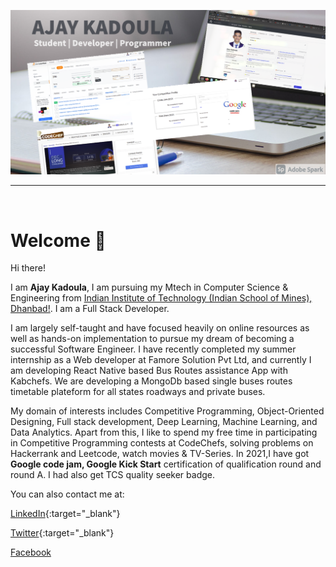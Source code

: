 
![alt text](https://github.com/AjayKadoula/AjayKadoula/blob/0078af4dbbd1139f93cecdd65045dfdfd2668f83/ak_bg.png)


<hr>
<br>

<h1> Welcome  👋</h1>

Hi there! 

I am <b>Ajay Kadoula</b>, I am pursuing my Mtech in Computer Science & Engineering from [Indian Institute of Technology (Indian School of Mines), Dhanbad!](https://iitism.ac.in/). I am a Full Stack Developer.

I am largely self-taught and have focused heavily on online resources as well as hands-on implementation to pursue my dream of becoming a successful Software Engineer. I have recently completed my summer internship as a Web developer at Famore Solution Pvt Ltd, and currently I am developing React Native based Bus Routes assistance App with Kabchefs. We are developing a MongoDb based single buses routes timetable plateform for all states roadways and private buses.

My domain of interests includes Competitive Programming, Object-Oriented Designing, Full stack development, Deep Learning, Machine Learning, and Data Analytics. Apart from this, I like to spend my free time in participating in Competitive Programming contests at CodeChefs, solving problems on Hackerrank and Leetcode, watch movies & TV-Series. In 2021,I have got <b>Google code jam, Google Kick Start</b> certification of qualification round and round A. I had also get TCS quality seeker badge.



You can also contact me at:


[LinkedIn](https://www.linkedin.com/in/ajaykadoula/){:target="_blank"} 

[Twitter](https://stackoverflow.com/users/9614482/ajay-kadoula){:target="_blank"} 


[Facebook](https://www.facebook.com/ajay.kadoula.39/) 
